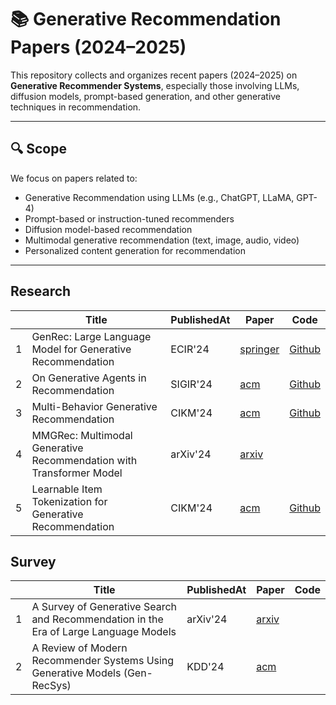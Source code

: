 # 📚 Generative Recommendation Papers (2024–2025)

This repository collects and organizes recent papers (2024–2025) on **Generative Recommender Systems**, especially those involving LLMs, diffusion models, prompt-based generation, and other generative techniques in recommendation.

---

## 🔍 Scope

We focus on papers related to:

- Generative Recommendation using LLMs (e.g., ChatGPT, LLaMA, GPT-4)
- Prompt-based or instruction-tuned recommenders
- Diffusion model-based recommendation
- Multimodal generative recommendation (text, image, audio, video)
- Personalized content generation for recommendation

---

## Research
|    | **Title**                                                               | PublishedAt | Paper                                           |  Code                                                  |
|----|-------------------------------------------------------------------------|-------------|-------------------------------------------------|----------------------------------------------------------|
| 1  | GenRec: Large Language Model  for Generative Recommendation             | ECIR'24 | [springer](https://link.springer.com/chapter/10.1007/978-3-031-56063-7_42)         |       [Github](https://github.com/rutgerswiselab/GenRec)  |
| 2  | On Generative Agents in Recommendation            | SIGIR'24 | [acm](https://dl.acm.org/doi/abs/10.1145/3626772.3657844)         |       [Github](https://github.com/LehengTHU/Agent4Rec)  |
| 3  | Multi-Behavior Generative Recommendation            | CIKM'24 | [acm](https://dl.acm.org/doi/abs/10.1145/3627673.3679730)         |       [Github](https://github.com/anananan116/MBGen)  |
| 4  | MMGRec: Multimodal Generative Recommendation with Transformer Model            | arXiv'24 | [arxiv](https://arxiv.org/pdf/2404.16555)         |        |
| 5  | Learnable Item Tokenization for Generative Recommendation            | CIKM'24 | [acm](https://dl.acm.org/doi/abs/10.1145/3627673.3679569?casa_token=Up2RPu6nS9wAAAAA:4Cs4xsZFbkOgKflct07iMwLsZMJ1TYSqdxWIFfFRSw9dw4py3Bq-GAkPe-Ij51m7hGTy1XXsjT3ilA)         |    [Github](https://github.com/HonghuiBao2000/LETTER)    |



## Survey
|    | **Title**                                                               | PublishedAt | Paper                                           |  Code                                                  |
|----|-------------------------------------------------------------------------|-------------|-------------------------------------------------|----------------------------------------------------------|
| 1  | A Survey of Generative Search and Recommendation in the Era of Large Language Models   | arXiv'24 | [arxiv](https://arxiv.org/pdf/2404.16924)         |    |
| 2  | A Review of Modern Recommender Systems Using Generative Models (Gen-RecSys)   | KDD'24 | [acm](https://dl.acm.org/doi/abs/10.1145/3637528.3671474)         |    |
